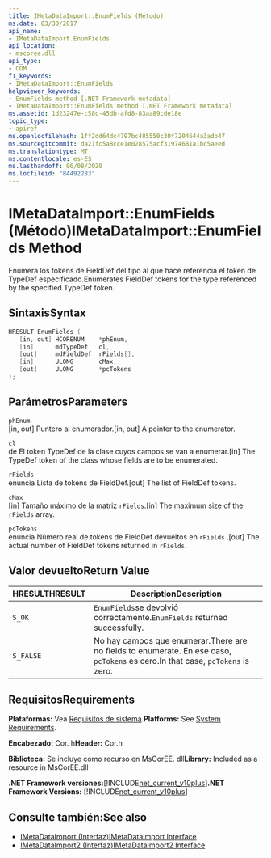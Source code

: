 ```yaml
---
title: IMetaDataImport::EnumFields (Método)
ms.date: 03/30/2017
api_name:
- IMetaDataImport.EnumFields
api_location:
- mscoree.dll
api_type:
- COM
f1_keywords:
- IMetaDataImport::EnumFields
helpviewer_keywords:
- EnumFields method [.NET Framework metadata]
- IMetaDataImport::EnumFields method [.NET Framework metadata]
ms.assetid: 1d23247e-c58c-45db-afd8-83aa89cde18e
topic_type:
- apiref
ms.openlocfilehash: 1ff2dd64dc4797bc485550c30f7204644a3adb47
ms.sourcegitcommit: da21fc5a8cce1e028575acf31974681a1bc5aeed
ms.translationtype: MT
ms.contentlocale: es-ES
ms.lasthandoff: 06/08/2020
ms.locfileid: "84492283"
---
```

# <a name="imetadataimportenumfields-method"></a><span data-ttu-id="03fd8-102">IMetaDataImport::EnumFields (Método)</span><span class="sxs-lookup"><span data-stu-id="03fd8-102">IMetaDataImport::EnumFields Method</span></span>
<span data-ttu-id="03fd8-103">Enumera los tokens de FieldDef del tipo al que hace referencia el token de TypeDef especificado.</span><span class="sxs-lookup"><span data-stu-id="03fd8-103">Enumerates FieldDef tokens for the type referenced by the specified TypeDef token.</span></span>  
  
## <a name="syntax"></a><span data-ttu-id="03fd8-104">Sintaxis</span><span class="sxs-lookup"><span data-stu-id="03fd8-104">Syntax</span></span>  
  
```cpp  
HRESULT EnumFields (
   [in, out] HCORENUM    *phEnum,
   [in]      mdTypeDef   cl,
   [out]     mdFieldDef  rFields[],
   [in]      ULONG       cMax,
   [out]     ULONG       *pcTokens  
);  
```  
  
## <a name="parameters"></a><span data-ttu-id="03fd8-105">Parámetros</span><span class="sxs-lookup"><span data-stu-id="03fd8-105">Parameters</span></span>  
 `phEnum`  
 <span data-ttu-id="03fd8-106">[in, out] Puntero al enumerador.</span><span class="sxs-lookup"><span data-stu-id="03fd8-106">[in, out] A pointer to the enumerator.</span></span>  
  
 `cl`  
 <span data-ttu-id="03fd8-107">de El token TypeDef de la clase cuyos campos se van a enumerar.</span><span class="sxs-lookup"><span data-stu-id="03fd8-107">[in] The TypeDef token of the class whose fields are to be enumerated.</span></span>  
  
 `rFields`  
 <span data-ttu-id="03fd8-108">enuncia Lista de tokens de FieldDef.</span><span class="sxs-lookup"><span data-stu-id="03fd8-108">[out] The list of FieldDef tokens.</span></span>  
  
 `cMax`  
 <span data-ttu-id="03fd8-109">[in] Tamaño máximo de la matriz `rFields`.</span><span class="sxs-lookup"><span data-stu-id="03fd8-109">[in] The maximum size of the `rFields` array.</span></span>  
  
 `pcTokens`  
 <span data-ttu-id="03fd8-110">enuncia Número real de tokens de FieldDef devueltos en `rFields` .</span><span class="sxs-lookup"><span data-stu-id="03fd8-110">[out] The actual number of FieldDef tokens returned in `rFields`.</span></span>  
  
## <a name="return-value"></a><span data-ttu-id="03fd8-111">Valor devuelto</span><span class="sxs-lookup"><span data-stu-id="03fd8-111">Return Value</span></span>  
  
|<span data-ttu-id="03fd8-112">HRESULT</span><span class="sxs-lookup"><span data-stu-id="03fd8-112">HRESULT</span></span>|<span data-ttu-id="03fd8-113">Description</span><span class="sxs-lookup"><span data-stu-id="03fd8-113">Description</span></span>|  
|-------------|-----------------|  
|`S_OK`|<span data-ttu-id="03fd8-114">`EnumFields`se devolvió correctamente.</span><span class="sxs-lookup"><span data-stu-id="03fd8-114">`EnumFields` returned successfully.</span></span>|  
|`S_FALSE`|<span data-ttu-id="03fd8-115">No hay campos que enumerar.</span><span class="sxs-lookup"><span data-stu-id="03fd8-115">There are no fields to enumerate.</span></span> <span data-ttu-id="03fd8-116">En ese caso, `pcTokens` es cero.</span><span class="sxs-lookup"><span data-stu-id="03fd8-116">In that case, `pcTokens` is zero.</span></span>|  
  
## <a name="requirements"></a><span data-ttu-id="03fd8-117">Requisitos</span><span class="sxs-lookup"><span data-stu-id="03fd8-117">Requirements</span></span>  
 <span data-ttu-id="03fd8-118">**Plataformas:** Vea [Requisitos de sistema](../../get-started/system-requirements.md).</span><span class="sxs-lookup"><span data-stu-id="03fd8-118">**Platforms:** See [System Requirements](../../get-started/system-requirements.md).</span></span>  
  
 <span data-ttu-id="03fd8-119">**Encabezado:** Cor. h</span><span class="sxs-lookup"><span data-stu-id="03fd8-119">**Header:** Cor.h</span></span>  
  
 <span data-ttu-id="03fd8-120">**Biblioteca:** Se incluye como recurso en MsCorEE. dll</span><span class="sxs-lookup"><span data-stu-id="03fd8-120">**Library:** Included as a resource in MsCorEE.dll</span></span>  
  
 <span data-ttu-id="03fd8-121">**.NET Framework versiones:**[!INCLUDE[net_current_v10plus](../../../../includes/net-current-v10plus-md.md)]</span><span class="sxs-lookup"><span data-stu-id="03fd8-121">**.NET Framework Versions:** [!INCLUDE[net_current_v10plus](../../../../includes/net-current-v10plus-md.md)]</span></span>  
  
## <a name="see-also"></a><span data-ttu-id="03fd8-122">Consulte también:</span><span class="sxs-lookup"><span data-stu-id="03fd8-122">See also</span></span>

- [<span data-ttu-id="03fd8-123">IMetaDataImport (Interfaz)</span><span class="sxs-lookup"><span data-stu-id="03fd8-123">IMetaDataImport Interface</span></span>](imetadataimport-interface.md)
- [<span data-ttu-id="03fd8-124">IMetaDataImport2 (Interfaz)</span><span class="sxs-lookup"><span data-stu-id="03fd8-124">IMetaDataImport2 Interface</span></span>](imetadataimport2-interface.md)

